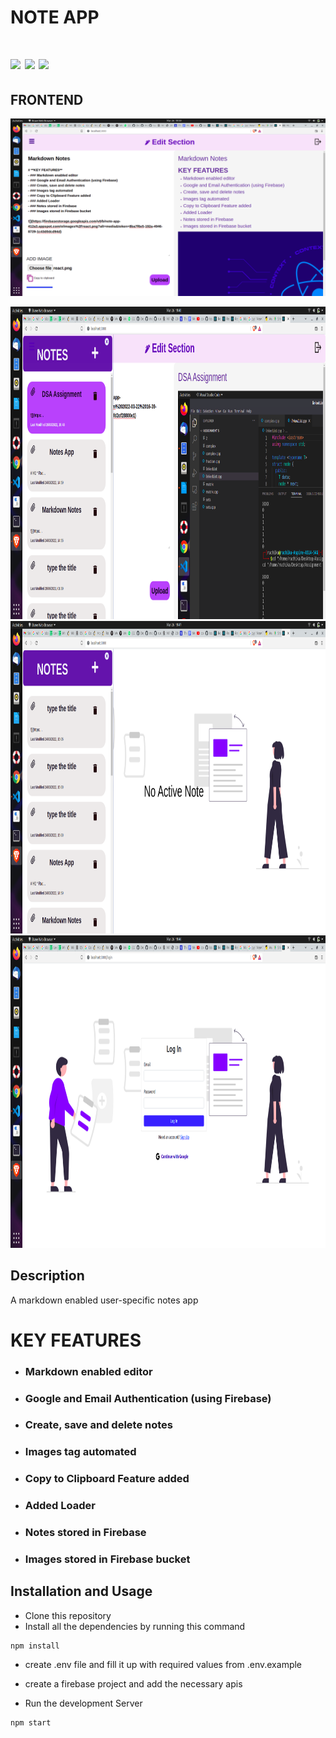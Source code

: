 # NOTE APP
# <img src="https://img.shields.io/badge/React-20232A?style=for-the-badge&logo=react&logoColor=61DAFB"></img> <img src="https://img.shields.io/badge/HTML-239120?style=for-the-badge&logo=html5&logoColor=white"></img> <img src="https://img.shields.io/badge/CSS-239120?&style=for-the-badge&logo=css3&logoColor=white"></img>

## FRONTEND

<img alt="ui" src="public/ui1.png">
<p>
<img alt="ui1" src="public/ui2.png" height= "500">                                    
 <img alt="ui2" src="public/ui3.png" height="500">
 <img alt="ui2" src="public/ui4.png" height="500">
 </p>

## Description

A markdown enabled user-specific notes app

# **KEY FEATURES**
- ### Markdown enabled editor
- ### Google and Email Authentication (using Firebase)
- ### Create, save and delete notes
- ### Images tag automated
- ### Copy to Clipboard Feature added
- ### Added Loader
- ### Notes stored in Firebase
- ### Images stored in Firebase bucket

## Installation and Usage

- Clone this repository
- Install all the dependencies by running this command

```
npm install
```

- create .env file and fill it up with required values from .env.example

- create a firebase project and add the necessary apis

- Run the development Server

```
npm start
```
